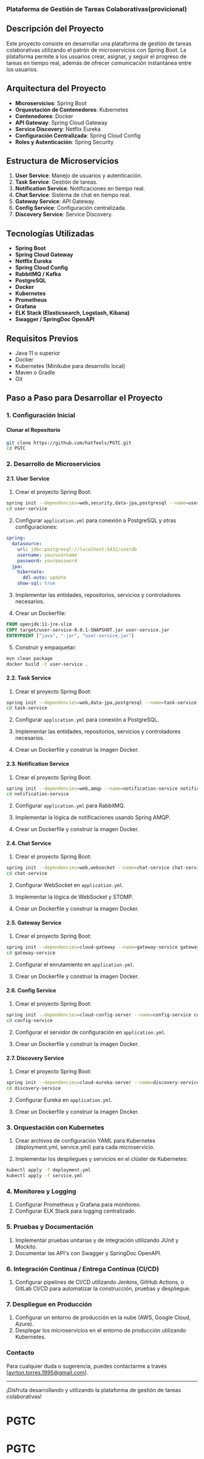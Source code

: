 ### Plataforma de Gestión de Tareas Colaborativas(provicional)

## Descripción del Proyecto

Este proyecto consiste en desarrollar una plataforma de gestión de tareas colaborativas utilizando el patrón de microservicios con Spring Boot. La plataforma permite a los usuarios crear, asignar, y seguir el progreso de tareas en tiempo real, además de ofrecer comunicación instantánea entre los usuarios.

## Arquitectura del Proyecto

- **Microservicios**: Spring Boot
- **Orquestación de Contenedores**: Kubernetes
- **Contenedores**: Docker
- **API Gateway**: Spring Cloud Gateway
- **Service Discovery**: Netflix Eureka
- **Configuración Centralizada**: Spring Cloud Config
- **Roles y Autenticación**: Spring Security

## Estructura de Microservicios

1. **User Service**: Manejo de usuarios y autenticación.
2. **Task Service**: Gestión de tareas.
3. **Notification Service**: Notificaciones en tiempo real.
4. **Chat Service**: Sistema de chat en tiempo real.
5. **Gateway Service**: API Gateway.
6. **Config Service**: Configuración centralizada.
7. **Discovery Service**: Service Discovery.

## Tecnologías Utilizadas

- **Spring Boot**
- **Spring Cloud Gateway**
- **Netflix Eureka**
- **Spring Cloud Config**
- **RabbitMQ / Kafka**
- **PostgreSQL**
- **Docker**
- **Kubernetes**
- **Prometheus**
- **Grafana**
- **ELK Stack (Elasticsearch, Logstash, Kibana)**
- **Swagger / SpringDoc OpenAPI**

## Requisitos Previos

- Java 11 o superior
- Docker
- Kubernetes (Minikube para desarrollo local)
- Maven o Gradle
- Git

## Paso a Paso para Desarrollar el Proyecto

### 1. Configuración Inicial

#### Clonar el Repositorio

```sh
git clone https://github.com/hatfeels/PGTC.git
cd PGTC
```

### 2. Desarrollo de Microservicios

#### 2.1. User Service

1. Crear el proyecto Spring Boot:

```sh
spring init --dependencies=web,security,data-jpa,postgresql --name=user-service user-service
cd user-service
```

2. Configurar `application.yml` para conexión a PostgreSQL y otras configuraciones:

```yaml
spring:
  datasource:
    url: jdbc:postgresql://localhost:5432/userdb
    username: yourusername
    password: yourpassword
  jpa:
    hibernate:
      ddl-auto: update
    show-sql: true
```

3. Implementar las entidades, repositorios, servicios y controladores necesarios.

4. Crear un Dockerfile:

```Dockerfile
FROM openjdk:11-jre-slim
COPY target/user-service-0.0.1-SNAPSHOT.jar user-service.jar
ENTRYPOINT ["java", "-jar", "user-service.jar"]
```

5. Construir y empaquetar:

```sh
mvn clean package
docker build -t user-service .
```

#### 2.2. Task Service

1. Crear el proyecto Spring Boot:

```sh
spring init --dependencies=web,data-jpa,postgresql --name=task-service task-service
cd task-service
```

2. Configurar `application.yml` para conexión a PostgreSQL.

3. Implementar las entidades, repositorios, servicios y controladores necesarios.

4. Crear un Dockerfile y construir la imagen Docker.

#### 2.3. Notification Service

1. Crear el proyecto Spring Boot:

```sh
spring init --dependencies=web,amqp --name=notification-service notification-service
cd notification-service
```

2. Configurar `application.yml` para RabbitMQ.

3. Implementar la lógica de notificaciones usando Spring AMQP.

4. Crear un Dockerfile y construir la imagen Docker.

#### 2.4. Chat Service

1. Crear el proyecto Spring Boot:

```sh
spring init --dependencies=web,websocket --name=chat-service chat-service
cd chat-service
```

2. Configurar WebSocket en `application.yml`.

3. Implementar la lógica de WebSocket y STOMP.

4. Crear un Dockerfile y construir la imagen Docker.

#### 2.5. Gateway Service

1. Crear el proyecto Spring Boot:

```sh
spring init --dependencies=cloud-gateway --name=gateway-service gateway-service
cd gateway-service
```

2. Configurar el enrutamiento en `application.yml`.

3. Crear un Dockerfile y construir la imagen Docker.

#### 2.6. Config Service

1. Crear el proyecto Spring Boot:

```sh
spring init --dependencies=cloud-config-server --name=config-service config-service
cd config-service
```

2. Configurar el servidor de configuración en `application.yml`.

3. Crear un Dockerfile y construir la imagen Docker.

#### 2.7. Discovery Service

1. Crear el proyecto Spring Boot:

```sh
spring init --dependencies=cloud-eureka-server --name=discovery-service discovery-service
cd discovery-service
```

2. Configurar Eureka en `application.yml`.

3. Crear un Dockerfile y construir la imagen Docker.

### 3. Orquestación con Kubernetes

1. Crear archivos de configuración YAML para Kubernetes (deployment.yml, service.yml) para cada microservicio.

2. Implementar los despliegues y servicios en el clúster de Kubernetes:

```sh
kubectl apply -f deployment.yml
kubectl apply -f service.yml
```

### 4. Monitoreo y Logging

1. Configurar Prometheus y Grafana para monitoreo.
2. Configurar ELK Stack para logging centralizado.

### 5. Pruebas y Documentación

1. Implementar pruebas unitarias y de integración utilizando JUnit y Mockito.
2. Documentar las API's con Swagger y SpringDoc OpenAPI.

### 6. Integración Continua / Entrega Continua (CI/CD)

1. Configurar pipelines de CI/CD utilizando Jenkins, GitHub Actions, o GitLab CI/CD para automatizar la construcción, pruebas y despliegue.

### 7. Despliegue en Producción

1. Configurar un entorno de producción en la nube (AWS, Google Cloud, Azure).
2. Desplegar los microservicios en el entorno de producción utilizando Kubernetes.

### Contacto

Para cualquier duda o sugerencia, puedes contactarme a través [ayrton.torres.1995@gmail.com].

---

¡Disfruta desarrollando y utilizando la plataforma de gestión de tareas colaborativas!
# PGTC
# PGTC
